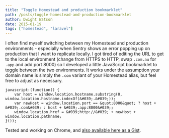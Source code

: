 ```yaml
---
title: "Toggle Homestead and production bookmarklet"
path: /posts/toggle-homestead-and-production-bookmarklet
author: Dwight Watson
date: 2015-01-19
tags: ["homestead", "laravel"]
---
```


I often find myself switching between my Homestead and production environments - especially when Sentry shows an error popping up on production that I want to replicate locally. I got tired of editing the URL to get to the local environment (change from HTTPS to HTTP, swap `.com.au` for `.app` and add port 8000) so I developed a little JavaScript bookmarklet to toggle between the two environments. It works under the assumption your domain name is simply the `.com` variant of your Homestead alias, but feel free to adjust as necessary.

    javascript:(function() {
        var host = window.location.hostname.substring(0, window.location.hostname.indexOf(&#039;.&#039;));
        var newHost = window.location.port == &quot;8000&quot; ? host + &#039;.com&#039; : host + &#039;.app:8000&#039;;
        window.location.href = &#039;http://&#039; + newHost + window.location.pathname;
    }());

Tested and working on Chrome, and [also available here as a Gist](https://gist.github.com/dwightwatson/d6861a4457999b32ce74).
